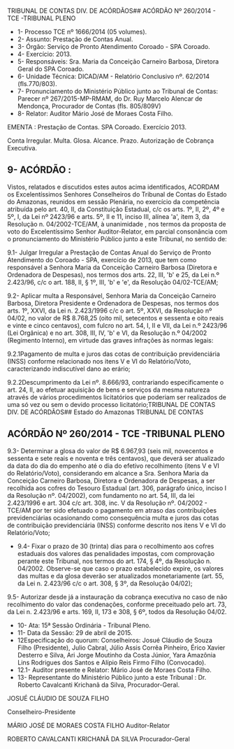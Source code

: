 TRIBUNAL DE CONTAS DIV. DE ACÓRDÃOS## ACÓRDÃO Nº 260/2014 - TCE -TRIBUNAL PLENO

- 1- Processo TCE nº 1666/2014 (05 volumes).
- 2- Assunto: Prestação de Contas Anual.
- 3- Órgão: Serviço de Pronto Atendimento Coroado - SPA Coroado.
- 4- Exercício: 2013.
- 5-  Responsáveis: Sra.  Maria  da  Conceição  Carneiro  Barbosa,  Diretora  Geral  do  SPA Coroado.
- 6- Unidade Técnica: DICAD/AM - Relatório Conclusivo nº. 62/2014 (fls.770/803).
- 7-  Pronunciamento  do Ministério Público  junto  ao Tribunal  de Contas: Parecer  nº 267/2015-MP-RMAM, do Dr. Ruy  Marcelo Alencar de  Mendonça, Procurador de Contas (fls. 805/809V)
- 8- Relator: Auditor Mário José de Moraes Costa Filho.

EMENTA : Prestação  de  Contas.  SPA  Coroado. Exercício 2013.

Conta Irregular. Multa. Glosa. Alcance. Prazo. Autorização de Cobrança Executiva.

## 9- ACÓRDÃO :

Vistos, relatados e discutidos estes autos acima identificados, ACORDAM os Excelentíssimos Senhores Conselheiros do Tribunal de Contas do Estado do Amazonas, reunidos em sessão Plenária, no exercício da competência atribuída pelo  art.  40,  II, da Constituição Estadual, c/c os arts. 1º, II, 2º, 4º e 5º, I, da Lei nº 2423/96 e arts. 5º, II e 11, inciso  III,  alínea  'a',  item  3,  da  Resolução  n.  04/2002-TCE/AM, à  unanimidade ,  nos termos  da  proposta  de  voto  do  Excelentíssimo  Senhor  Auditor-Relator, em  parcial consonância com  o  pronunciamento  do  Ministério  Público  junto  a  este  Tribunal,  no sentido de:

9.1-  Julgar  Irregular a  Prestação  de  Contas  Anual  do  Serviço  de  Pronto Atendimento do Coroado - SPA, exercício de 2013, que tem como responsável a Senhora Maria  da  Conceição  Carneiro  Barbosa (Diretora  e  Ordenadora  de  Despesas),  nos termos dos arts. 22, III, 'b' e 25, da Lei n.º 2.423/96, c/c o art. 188, II, § 1º, III, 'b' e 'e', da Resolução 04/02-TCE/AM;

9.2-  Aplicar  multa  a  Responsável, Senhora  Maria  da  Conceição  Carneiro Barbosa, Diretora Presidente e Ordenadora de Despesas, nos termos dos arts. 1º, XXVI, da Lei n. 2.423/1996 c/c o art. 5º, XXVI, da Resolução nº 04/02, no valor de R$ 8.768,25 (oito mil, setecentos e sessenta e oito reais e vinte e cinco centavos), com fulcro no art. 54, I, II e VII, da Lei n.º 2423/96 (Lei Orgânica) e no art. 308, III, IV, 'b' e VI, da Resolução n.º 04/2002 (Regimento Interno), em virtude das graves infrações às normas legais:

9.2.1Pagamento de multa e juros das cotas de contribuição previdenciária (INSS)  conforme  relacionado  nos  itens V e VI do  Relatório/Voto, caracterizando indiscutível dano ao erário;

9.2.2Descumprimento da Lei nº. 8.666/93, contrariando especificamente o art. 24, II, ao efetuar aquisição de bens e serviços da mesma natureza através de vários procedimentos licitatórios que poderiam ser realizados de uma só vez ou sem o devido processo licitatório;TRIBUNAL DE CONTAS DIV. DE ACÓRDÃOS## Estado do Amazonas TRIBUNAL DE CONTAS

## ACÓRDÃO Nº 260/2014 - TCE -TRIBUNAL PLENO

9.3-  Determinar  a  glosa do  valor  de R$  6.967,93 (seis  mil,  novecentos  e sessenta e sete reais e noventa e três centavos), que deverá ser atualizado da data do dia  do  empenho  até  o  dia  do  efetivo  recolhimento  (itens  V  e  VI  do  Relatório/Voto), considerando em alcance a Sra. Senhora Maria da Conceição Carneiro Barbosa, Diretora e Ordenadora  de Despesas, a ser recolhida aos cofres do Tesouro Estadual (art. 306, parágrafo único, inciso I da Resolução nº. 04/2002), com fundamento no art. 54, III, da lei 2.423/1996 e art. 304 c/c art. 308, inc. V da Resolução nº. 04/2002 - TCE/AM por ter sido efetuado  o  pagamento  em  atraso  das contribuições  previdenciárias  ocasionando  como consequência  multa  e  juros  das  cotas  de  contribuição  previdenciária  (INSS)  conforme descrito nos itens V e VI do Relatório/Voto;

- 9.4-  Fixar  o  prazo  de  30  (trinta)  dias para  o  recolhimento  aos  cofres estaduais dos  valores das penalidades  impostas,  com  comprovação  perante  este Tribunal, nos termos do art. 174, § 4º, da Resolução n. 04/2002. Observe-se que caso o prazo  estabelecido  expire,  os  valores  das  multas  e  da  glosa  deverão  ser  atualizados monetariamente (art. 55, da Lei n. 2.423/96 c/c o art. 308, § 3º, da Resolução 04/02);

9.5- Autorizar desde já a instauração da cobrança executiva no caso de não recolhimento  do  valor  das  condenações,  conforme  preceituado  pelo  art.  73,  da  Lei  n. 2.423/96 e arts. 169, II, 173 e 308, § 6º, todos da Resolução 04/02.

- 10- Ata: 15ª Sessão Ordinária - Tribunal Pleno.
- 11- Data da Sessão: 29 de abril de 2015.
- 12Especificação do quorum: Conselheiros: Josué Cláudio de Souza Filho (Presidente), Julio Cabral, Júlio  Assis Corrêa Pinheiro, Érico Xavier Desterro e Silva, Ari Jorge Moutinho da Costa Júnior, Yara Amazônia Lins Rodrigues dos Santos e Alípio Reis Firmo Filho (Convocado).
- 12.1- Auditor presente e Relator: Mário José de Moraes Costa Filho.
- 13- Representante do Ministério Público junto a este Tribunal : Dr. Roberto Cavalcanti Krichanã da Silva, Procurador-Geral.

JOSUÉ CLÁUDIO DE SOUZA FILHO

Conselheiro-Presidente

MÁRIO JOSÉ DE MORAES COSTA FILHO Auditor-Relator

ROBERTO CAVALCANTI KRICHANÃ DA SILVA Procurador-Geral